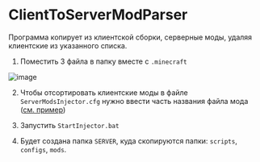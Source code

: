 # ClientToServerModParser

Программа копирует из клиентской сборки, серверные моды, удаляя клиентские из указанного списка.

1) Поместить 3 файла в папку вместе с `.minecraft`

![image](https://user-images.githubusercontent.com/50260829/215862066-290fedbe-08ad-407b-9de2-d5d3f10897a3.png)

2) Чтобы отсортировать клиентские моды в файле `ServerModsInjector.cfg` нужно ввести часть названия файла мода ([см. пример](https://github.com/GT-IMPACT/ClientToServerModParser/releases))

3) Запустить `StartInjector.bat`

4) Будет создана папка `SERVER`, куда скопируются папки: `scripts`, `configs`, `mods`.
